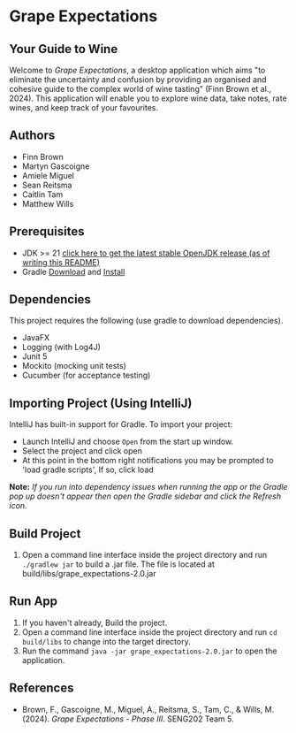 # Grape Expectations
## Your Guide to Wine
Welcome to _Grape Expectations_, a desktop application which aims "to eliminate
the uncertainty and confusion by providing an organised and cohesive guide to the
complex world of wine tasting" (Finn Brown et al., 2024). This application will
enable you to explore wine data, take notes, rate wines, and keep track of your favourites.

## Authors
- Finn Brown
- Martyn Gascoigne
- Amiele Miguel
- Sean Reitsma
- Caitlin Tam
- Matthew Wills

## Prerequisites
- JDK >= 21 [click here to get the latest stable OpenJDK release (as of writing this README)](https://jdk.java.net/)
- Gradle [Download](https://gradle.org/releases/) and [Install](https://gradle.org/install/)


## Dependencies
This project requires the following (use gradle to download dependencies).
- JavaFX
- Logging (with Log4J)
- Junit 5
- Mockito (mocking unit tests)
- Cucumber (for acceptance testing)

## Importing Project (Using IntelliJ)
IntelliJ has built-in support for Gradle. To import your project:

- Launch IntelliJ and choose `Open` from the start up window.
- Select the project and click open
- At this point in the bottom right notifications you may be prompted to 'load gradle scripts', If so, click load

**Note:** *If you run into dependency issues when running the app or the Gradle pop up doesn't appear then open the Gradle sidebar and click the Refresh icon.*


## Build Project 
1. Open a command line interface inside the project directory and run `./gradlew jar` to build a .jar file. 
The file is located at build/libs/grape_expectations-2.0.jar

## Run App
1. If you haven't already, Build the project.
2. Open a command line interface inside the project directory and run `cd build/libs` to change into the target directory.
3. Run the command `java -jar grape_expectations-2.0.jar` to open the application.


## References
- Brown, F., Gascoigne, M., Miguel, A., Reitsma, S., Tam, C., & Wills, M. (2024).
_Grape Expectations - Phase III_. SENG202 Team 5.